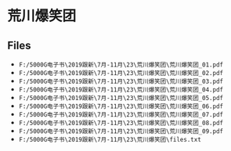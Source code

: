 # 荒川爆笑团

## Files

- `F:/5000G电子书\2019跟新\7月-11月\23\荒川爆笑团\荒川爆笑团_01.pdf`
- `F:/5000G电子书\2019跟新\7月-11月\23\荒川爆笑团\荒川爆笑团_02.pdf`
- `F:/5000G电子书\2019跟新\7月-11月\23\荒川爆笑团\荒川爆笑团_03.pdf`
- `F:/5000G电子书\2019跟新\7月-11月\23\荒川爆笑团\荒川爆笑团_04.pdf`
- `F:/5000G电子书\2019跟新\7月-11月\23\荒川爆笑团\荒川爆笑团_05.pdf`
- `F:/5000G电子书\2019跟新\7月-11月\23\荒川爆笑团\荒川爆笑团_06.pdf`
- `F:/5000G电子书\2019跟新\7月-11月\23\荒川爆笑团\荒川爆笑团_07.pdf`
- `F:/5000G电子书\2019跟新\7月-11月\23\荒川爆笑团\荒川爆笑团_08.pdf`
- `F:/5000G电子书\2019跟新\7月-11月\23\荒川爆笑团\荒川爆笑团_09.pdf`
- `F:/5000G电子书\2019跟新\7月-11月\23\荒川爆笑团\files.txt`
